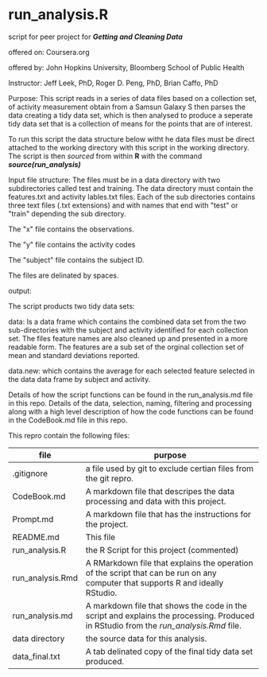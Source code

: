 run_analysis.R
=================================
script for peer project for ***Getting and Cleaning Data***

offered on:  Coursera.org

offered by:  John Hopkins University, Bloomberg School of Public Health

Instructor:  Jeff Leek, PhD, Roger D. Peng, PhD, Brian Caffo, PhD

Purpose:      This script reads in a series of data files based on a collection 
set, of activity measurement obtain from a Samsun Galaxy S then parses the data
creating a tidy data set, which is then analysed to produce a seperate tidy data 
set that is a collection of means for the points that are of interest.

To run this script the data structure below witht he data files must be direct attached
to the working directory with this script in the working directory. The script
is then *sourced* from within **R** with the command ***source(run_analysis)***

Input file structure:  The files must be in a data directory with two subdirectories
called test and training. The data directory must contain the features.txt and 
activity lables.txt files. Each of the sub directories contains three text files 
(.txt extensions) and with names that end with "test" or "train" depending the 
sub directory.


The "x" file contains the observations.

The "y" file contains the activity codes

The "subject" file contains the subject ID.

The files are delinated by spaces.

output:      
 
The script products two tidy data sets:
 
data: Is a data frame which contains the combined data set from the two 
sub-directories with the subject and activity identified for each collection set. 
The files feature names are also cleaned up and presented in a more readable form. 
The features are a sub set of the orginal collection set of mean and standard 
deviations reported.
                         

data.new: which contains the average for each selected feature selected in the 
data data frame by subject and activity.

Details of how the script functions can be found in the run_analysis.md file
in this repo. Details of the data, selection, naming, filtering and processing
along with a high level description of how the code functions can be found in 
the CodeBook.md file in this repo. 

This repro contain the following files:

file|purpose
----|--------
.gitignore|a file used by git to exclude certian files from the git repro.
CodeBook.md|A markdown file that descripes the data processing and data with this project.
Prompt.md|A markdown file that has the instructions for the project.
README.md|This file
run_analysis.R|the R Script for this project (commented)
run_analysis.Rmd|A RMarkdown file that explains the operation of the script that can be run on any computer that supports R and ideally RStudio.
run_analysis.md|A markdown file that shows the code in the script and explains the processing. Produced in RStudio from the *run_analysis.Rmd* file.
data directory|the source data for this analysis.
data_final.txt|A tab delinated copy of the final tidy data set produced.